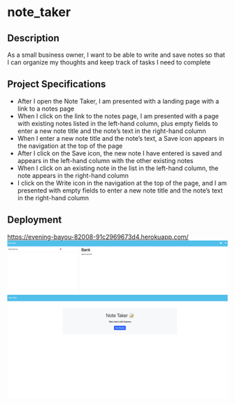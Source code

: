 # note_taker
## Description
As a small business owner, I want to be able to write and save notes so that I can organize my thoughts and keep track of tasks I need to complete
## Project Specifications
* After I open the Note Taker, I am presented with a landing page with a link to a notes page
* When I click on the link to the notes page, I am presented with a page with existing notes listed in the left-hand column, plus empty fields to enter a new note title and the note’s text in the right-hand column
* When I enter a new note title and the note’s text, a Save icon appears in the navigation at the top of the page
* After I click on the Save icon, the new note I have entered is saved and appears in the left-hand column with the other existing notes
* When I click on an existing note in the list in the left-hand column, the note appears in the right-hand column
* I click on the Write icon in the navigation at the top of the page, and I am presented with empty fields to enter a new note title and the note’s text in the right-hand column
## Deployment
https://evening-bayou-82008-91c2969673d4.herokuapp.com/
![](https://github.com/julie0327/noteTaker/blob/main/img1.png)
![](https://github.com/julie0327/noteTaker/blob/main/img2.png)
